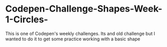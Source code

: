 # Codepen-Challenge-Shapes-Week-1-Circles-
This is one of Codepen's weekly challenges. Its and old challenge but I wanted to do it to get some practice working with a basic shape
